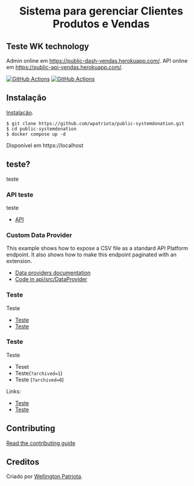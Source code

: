 <h1 align="center">Sistema para gerenciar Clientes Produtos e Vendas</h1>
<h2>Teste WK technology</h2>

Admin online em <https://public-dash-vendas.herokuapp.com/>.
API online em <https://public-api-vendas.herokuapp.com/>.

[![GitHub Actions](https://github.com/api-platform/demo/workflows/CI/badge.svg)](https://github.com/api-platform/demo/actions?workflow=CI)
[![GitHub Actions](https://github.com/api-platform/demo/workflows/CD/badge.svg)](https://github.com/api-platform/demo/actions?workflow=CD)

## Instalação

[Instalação](https://teste).

    $ git clone https://github.com/wpatriota/public-systemdonation.git
    $ cd public-systemdonation
    $ docker compose up -d

Disponível em https://localhost

## teste?

teste 

### API teste

teste

* [API](api/tests)

### Custom Data Provider

This example shows how to expose a CSV file as a standard API Platform endpoint.
It also shows how to make this endpoint paginated with an extension.

* [Data providers documentation](https://api-platform.com/docs/core/data-providers/)
* [Code in api/src/DataProvider](api/src/DataProvider)

### Teste

Teste
 
* [Teste](https://api-platform.com/docs/core/openapi/#overriding-the-openapi-specification)
* [Teste](api/src/OpenApi/OpenApiFactory.php)

### Teste

Teste

* Teset
* Teste(`?archived=1`)
* Teste (`?archived=0`)

Links:

* [Teste](https://api-platform.com/docs/core/filters/#creating-custom-doctrine-orm-filters)
* [Teste](api/src/Filter)

## Contributing

[Read the contributing guide](.github/CONTRIBUTING.md)

## Creditos

Criado por [Wellington Patriota](https://www.linkedin.com/in/wpatriota/).
